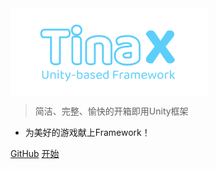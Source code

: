 <img src="_media/logo.png" width = "315" height = "140.25" alt="logo" align=center />


> 简洁、完整、愉快的开箱即用Unity框架

* 为美好的游戏献上Framework！


[GitHub](https://github.com/yomunsam/tinax/)
[开始](/v6.6/index.html#/cmn-hans/?id=tinax ':ignore :target=_self')
<!-- [旧版文档](/legacy_doc/index.html ':ignore :target=_blank') -->